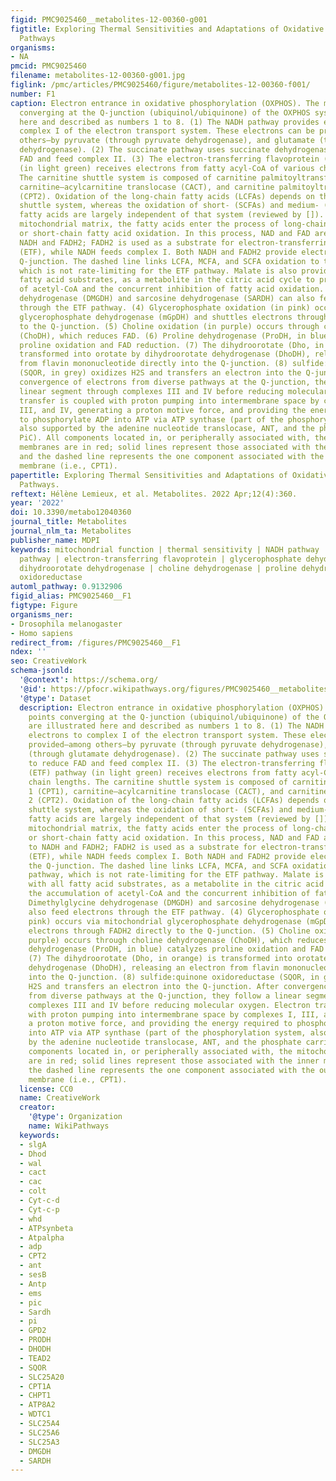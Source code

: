 ```yaml
---
figid: PMC9025460__metabolites-12-00360-g001
figtitle: Exploring Thermal Sensitivities and Adaptations of Oxidative Phosphorylation
  Pathways
organisms:
- NA
pmcid: PMC9025460
filename: metabolites-12-00360-g001.jpg
figlink: /pmc/articles/PMC9025460/figure/metabolites-12-00360-f001/
number: F1
caption: Electron entrance in oxidative phosphorylation (OXPHOS). The main entry points
  converging at the Q-junction (ubiquinol/ubiquinone) of the OXPHOS system are illustrated
  here and described as numbers 1 to 8. (1) The NADH pathway provides electrons to
  complex I of the electron transport system. These electrons can be provided—among
  others—by pyruvate (through pyruvate dehydrogenase), and glutamate (through glutamate
  dehydrogenase). (2) The succinate pathway uses succinate dehydrogenase to reduce
  FAD and feed complex II. (3) The electron-transferring flavoprotein (ETF) pathway
  (in light green) receives electrons from fatty acyl-CoA of various chain lengths.
  The carnitine shuttle system is composed of carnitine palmitoyltransferase 1 (CPT1),
  carnitine–acylcarnitine translocase (CACT), and carnitine palmitoyltransferase 2
  (CPT2). Oxidation of the long-chain fatty acids (LCFAs) depends on the carnitine
  shuttle system, whereas the oxidation of short- (SCFAs) and medium- (MCFAs) chain
  fatty acids are largely independent of that system (reviewed by []). Once in the
  mitochondrial matrix, the fatty acids enter the process of long-chain, medium-chain,
  or short-chain fatty acid oxidation. In this process, NAD and FAD are reduced to
  NADH and FADH2; FADH2 is used as a substrate for electron-transferring flavoprotein
  (ETF), while NADH feeds complex I. Both NADH and FADH2 provide electrons into the
  Q-junction. The dashed line links LCFA, MCFA, and SCFA oxidation to the NADH pathway,
  which is not rate-limiting for the ETF pathway. Malate is also provided, with all
  fatty acid substrates, as a metabolite in the citric acid cycle to prevent the accumulation
  of acetyl-CoA and the concurrent inhibition of fatty acid oxidation. Dimethylglycine
  dehydrogenase (DMGDH) and sarcosine dehydrogenase (SARDH) can also feed electrons
  through the ETF pathway. (4) Glycerophosphate oxidation (in pink) occurs via mitochondrial
  glycerophosphate dehydrogenase (mGpDH) and shuttles electrons through FADH2 directly
  to the Q-junction. (5) Choline oxidation (in purple) occurs through choline dehydrogenase
  (ChoDH), which reduces FAD. (6) Proline dehydrogenase (ProDH, in blue) catalyzes
  proline oxidation and FAD reduction. (7) The dihydroorotate (Dho, in orange) is
  transformed into orotate by dihydroorotate dehydrogenase (DhoDH), releasing an electron
  from flavin mononucleotide directly into the Q-junction. (8) sulfide:quinone oxidoreductase
  (SQOR, in grey) oxidizes H2S and transfers an electron into the Q-junction. After
  convergence of electrons from diverse pathways at the Q-junction, they follow a
  linear segment through complexes III and IV before reducing molecular oxygen. Electron
  transfer is coupled with proton pumping into intermembrane space by complexes I,
  III, and IV, generating a proton motive force, and providing the energy required
  to phosphorylate ADP into ATP via ATP synthase (part of the phosphorylation system,
  also supported by the adenine nucleotide translocase, ANT, and the phosphate carrier,
  PiC). All components located in, or peripherally associated with, the mitochondrial
  membranes are in red; solid lines represent those associated with the inner membrane
  and the dashed line represents the one component associated with the outer mitochondrial
  membrane (i.e., CPT1).
papertitle: Exploring Thermal Sensitivities and Adaptations of Oxidative Phosphorylation
  Pathways.
reftext: Hélène Lemieux, et al. Metabolites. 2022 Apr;12(4):360.
year: '2022'
doi: 10.3390/metabo12040360
journal_title: Metabolites
journal_nlm_ta: Metabolites
publisher_name: MDPI
keywords: mitochondrial function | thermal sensitivity | NADH pathway | succinate
  pathway | electron-transferring flavoprotein | glycerophosphate dehydrogenase |
  dihydroorotate dehydrogenase | choline dehydrogenase | proline dehydrogenase | sulfide:quinone
  oxidoreductase
automl_pathway: 0.9132906
figid_alias: PMC9025460__F1
figtype: Figure
organisms_ner:
- Drosophila melanogaster
- Homo sapiens
redirect_from: /figures/PMC9025460__F1
ndex: ''
seo: CreativeWork
schema-jsonld:
  '@context': https://schema.org/
  '@id': https://pfocr.wikipathways.org/figures/PMC9025460__metabolites-12-00360-g001.html
  '@type': Dataset
  description: Electron entrance in oxidative phosphorylation (OXPHOS). The main entry
    points converging at the Q-junction (ubiquinol/ubiquinone) of the OXPHOS system
    are illustrated here and described as numbers 1 to 8. (1) The NADH pathway provides
    electrons to complex I of the electron transport system. These electrons can be
    provided—among others—by pyruvate (through pyruvate dehydrogenase), and glutamate
    (through glutamate dehydrogenase). (2) The succinate pathway uses succinate dehydrogenase
    to reduce FAD and feed complex II. (3) The electron-transferring flavoprotein
    (ETF) pathway (in light green) receives electrons from fatty acyl-CoA of various
    chain lengths. The carnitine shuttle system is composed of carnitine palmitoyltransferase
    1 (CPT1), carnitine–acylcarnitine translocase (CACT), and carnitine palmitoyltransferase
    2 (CPT2). Oxidation of the long-chain fatty acids (LCFAs) depends on the carnitine
    shuttle system, whereas the oxidation of short- (SCFAs) and medium- (MCFAs) chain
    fatty acids are largely independent of that system (reviewed by []). Once in the
    mitochondrial matrix, the fatty acids enter the process of long-chain, medium-chain,
    or short-chain fatty acid oxidation. In this process, NAD and FAD are reduced
    to NADH and FADH2; FADH2 is used as a substrate for electron-transferring flavoprotein
    (ETF), while NADH feeds complex I. Both NADH and FADH2 provide electrons into
    the Q-junction. The dashed line links LCFA, MCFA, and SCFA oxidation to the NADH
    pathway, which is not rate-limiting for the ETF pathway. Malate is also provided,
    with all fatty acid substrates, as a metabolite in the citric acid cycle to prevent
    the accumulation of acetyl-CoA and the concurrent inhibition of fatty acid oxidation.
    Dimethylglycine dehydrogenase (DMGDH) and sarcosine dehydrogenase (SARDH) can
    also feed electrons through the ETF pathway. (4) Glycerophosphate oxidation (in
    pink) occurs via mitochondrial glycerophosphate dehydrogenase (mGpDH) and shuttles
    electrons through FADH2 directly to the Q-junction. (5) Choline oxidation (in
    purple) occurs through choline dehydrogenase (ChoDH), which reduces FAD. (6) Proline
    dehydrogenase (ProDH, in blue) catalyzes proline oxidation and FAD reduction.
    (7) The dihydroorotate (Dho, in orange) is transformed into orotate by dihydroorotate
    dehydrogenase (DhoDH), releasing an electron from flavin mononucleotide directly
    into the Q-junction. (8) sulfide:quinone oxidoreductase (SQOR, in grey) oxidizes
    H2S and transfers an electron into the Q-junction. After convergence of electrons
    from diverse pathways at the Q-junction, they follow a linear segment through
    complexes III and IV before reducing molecular oxygen. Electron transfer is coupled
    with proton pumping into intermembrane space by complexes I, III, and IV, generating
    a proton motive force, and providing the energy required to phosphorylate ADP
    into ATP via ATP synthase (part of the phosphorylation system, also supported
    by the adenine nucleotide translocase, ANT, and the phosphate carrier, PiC). All
    components located in, or peripherally associated with, the mitochondrial membranes
    are in red; solid lines represent those associated with the inner membrane and
    the dashed line represents the one component associated with the outer mitochondrial
    membrane (i.e., CPT1).
  license: CC0
  name: CreativeWork
  creator:
    '@type': Organization
    name: WikiPathways
  keywords:
  - slgA
  - Dhod
  - wal
  - cact
  - cac
  - colt
  - Cyt-c-d
  - Cyt-c-p
  - whd
  - ATPsynbeta
  - Atpalpha
  - adp
  - CPT2
  - ant
  - sesB
  - Antp
  - ems
  - pic
  - Sardh
  - pi
  - GPD2
  - PRODH
  - DHODH
  - TEAD2
  - SQOR
  - SLC25A20
  - CPT1A
  - CHPT1
  - ATP8A2
  - WDTC1
  - SLC25A4
  - SLC25A6
  - SLC25A3
  - DMGDH
  - SARDH
---
```

